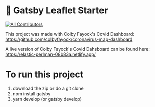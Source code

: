 # 🍃 Gatsby Leaflet Starter
<!-- ALL-CONTRIBUTORS-BADGE:START - Do not remove or modify this section -->
[![All Contributors](https://img.shields.io/badge/all_contributors-3-orange.svg?style=flat-square)](#contributors-)
<!-- ALL-CONTRIBUTORS-BADGE:END -->

This project was made with Colby Fayock's Covid Dashboard:
https://github.com/colbyfayock/coronavirus-map-dashboard

A live version of Colby Fayock's Covid Dahsboard can be found here:
https://elastic-perlman-08b83a.netlify.app/

# To run this project
1. download the zip or do a git clone
2. npm install gatsby
3. yarn develop (or gatsby develop) 

